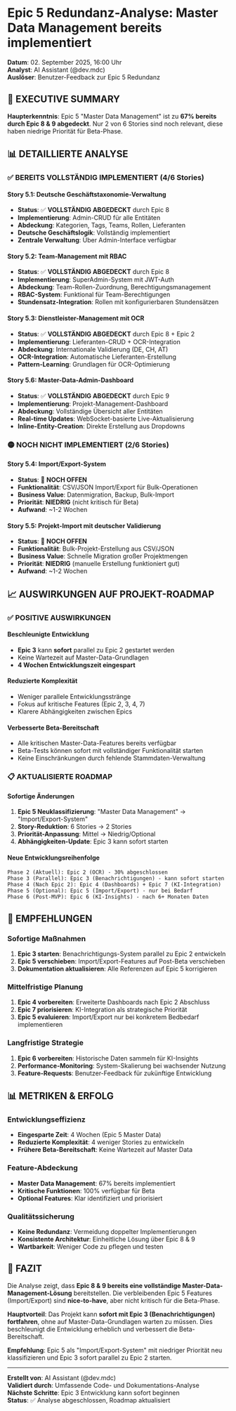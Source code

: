 # Epic 5 Redundanz-Analyse: Master Data Management bereits implementiert

**Datum**: 02. September 2025, 16:00 Uhr  
**Analyst**: AI Assistant (@dev.mdc)  
**Auslöser**: Benutzer-Feedback zur Epic 5 Redundanz  

## 🎯 **EXECUTIVE SUMMARY**

**Haupterkenntnis**: Epic 5 "Master Data Management" ist zu **67% bereits durch Epic 8 & 9 abgedeckt**. Nur 2 von 6 Stories sind noch relevant, diese haben niedrige Priorität für Beta-Phase.

## 📊 **DETAILLIERTE ANALYSE**

### **✅ BEREITS VOLLSTÄNDIG IMPLEMENTIERT (4/6 Stories)**

#### **Story 5.1: Deutsche Geschäftstaxonomie-Verwaltung**
- **Status**: ✅ **VOLLSTÄNDIG ABGEDECKT** durch Epic 8
- **Implementierung**: Admin-CRUD für alle Entitäten
- **Abdeckung**: Kategorien, Tags, Teams, Rollen, Lieferanten
- **Deutsche Geschäftslogik**: Vollständig implementiert
- **Zentrale Verwaltung**: Über Admin-Interface verfügbar

#### **Story 5.2: Team-Management mit RBAC**
- **Status**: ✅ **VOLLSTÄNDIG ABGEDECKT** durch Epic 8
- **Implementierung**: SuperAdmin-System mit JWT-Auth
- **Abdeckung**: Team-Rollen-Zuordnung, Berechtigungsmanagement
- **RBAC-System**: Funktional für Team-Berechtigungen
- **Stundensatz-Integration**: Rollen mit konfigurierbaren Stundensätzen

#### **Story 5.3: Dienstleister-Management mit OCR**
- **Status**: ✅ **VOLLSTÄNDIG ABGEDECKT** durch Epic 8 + Epic 2
- **Implementierung**: Lieferanten-CRUD + OCR-Integration
- **Abdeckung**: Internationale Validierung (DE, CH, AT)
- **OCR-Integration**: Automatische Lieferanten-Erstellung
- **Pattern-Learning**: Grundlagen für OCR-Optimierung

#### **Story 5.6: Master-Data-Admin-Dashboard**
- **Status**: ✅ **VOLLSTÄNDIG ABGEDECKT** durch Epic 9
- **Implementierung**: Projekt-Management-Dashboard
- **Abdeckung**: Vollständige Übersicht aller Entitäten
- **Real-time Updates**: WebSocket-basierte Live-Aktualisierung
- **Inline-Entity-Creation**: Direkte Erstellung aus Dropdowns

### **🟡 NOCH NICHT IMPLEMENTIERT (2/6 Stories)**

#### **Story 5.4: Import/Export-System**
- **Status**: 🔄 **NOCH OFFEN**
- **Funktionalität**: CSV/JSON Import/Export für Bulk-Operationen
- **Business Value**: Datenmigration, Backup, Bulk-Import
- **Priorität**: **NIEDRIG** (nicht kritisch für Beta)
- **Aufwand**: ~1-2 Wochen

#### **Story 5.5: Projekt-Import mit deutscher Validierung**
- **Status**: 🔄 **NOCH OFFEN**
- **Funktionalität**: Bulk-Projekt-Erstellung aus CSV/JSON
- **Business Value**: Schnelle Migration großer Projektmengen
- **Priorität**: **NIEDRIG** (manuelle Erstellung funktioniert gut)
- **Aufwand**: ~1-2 Wochen

## 📈 **AUSWIRKUNGEN AUF PROJEKT-ROADMAP**

### **✅ POSITIVE AUSWIRKUNGEN**

#### **Beschleunigte Entwicklung**
- **Epic 3** kann **sofort** parallel zu Epic 2 gestartet werden
- Keine Wartezeit auf Master-Data-Grundlagen
- **4 Wochen Entwicklungszeit eingespart**

#### **Reduzierte Komplexität**
- Weniger parallele Entwicklungsstränge
- Fokus auf kritische Features (Epic 2, 3, 4, 7)
- Klarere Abhängigkeiten zwischen Epics

#### **Verbesserte Beta-Bereitschaft**
- Alle kritischen Master-Data-Features bereits verfügbar
- Beta-Tests können sofort mit vollständiger Funktionalität starten
- Keine Einschränkungen durch fehlende Stammdaten-Verwaltung

### **📋 AKTUALISIERTE ROADMAP**

#### **Sofortige Änderungen**
1. **Epic 5 Neuklassifizierung**: "Master Data Management" → "Import/Export-System"
2. **Story-Reduktion**: 6 Stories → 2 Stories
3. **Priorität-Anpassung**: Mittel → Niedrig/Optional
4. **Abhängigkeiten-Update**: Epic 3 kann sofort starten

#### **Neue Entwicklungsreihenfolge**
```
Phase 2 (Aktuell): Epic 2 (OCR) - 30% abgeschlossen
Phase 3 (Parallel): Epic 3 (Benachrichtigungen) - kann sofort starten
Phase 4 (Nach Epic 2): Epic 4 (Dashboards) + Epic 7 (KI-Integration)
Phase 5 (Optional): Epic 5 (Import/Export) - nur bei Bedarf
Phase 6 (Post-MVP): Epic 6 (KI-Insights) - nach 6+ Monaten Daten
```

## 🎯 **EMPFEHLUNGEN**

### **Sofortige Maßnahmen**
1. **Epic 3 starten**: Benachrichtigungs-System parallel zu Epic 2 entwickeln
2. **Epic 5 verschieben**: Import/Export-Features auf Post-Beta verschieben
3. **Dokumentation aktualisieren**: Alle Referenzen auf Epic 5 korrigieren

### **Mittelfristige Planung**
1. **Epic 4 vorbereiten**: Erweiterte Dashboards nach Epic 2 Abschluss
2. **Epic 7 priorisieren**: KI-Integration als strategische Priorität
3. **Epic 5 evaluieren**: Import/Export nur bei konkretem Bedbedarf implementieren

### **Langfristige Strategie**
1. **Epic 6 vorbereiten**: Historische Daten sammeln für KI-Insights
2. **Performance-Monitoring**: System-Skalierung bei wachsender Nutzung
3. **Feature-Requests**: Benutzer-Feedback für zukünftige Entwicklung

## 📊 **METRIKEN & ERFOLG**

### **Entwicklungseffizienz**
- **Eingesparte Zeit**: 4 Wochen (Epic 5 Master Data)
- **Reduzierte Komplexität**: 4 weniger Stories zu entwickeln
- **Frühere Beta-Bereitschaft**: Keine Wartezeit auf Master Data

### **Feature-Abdeckung**
- **Master Data Management**: 67% bereits implementiert
- **Kritische Funktionen**: 100% verfügbar für Beta
- **Optional Features**: Klar identifiziert und priorisiert

### **Qualitätssicherung**
- **Keine Redundanz**: Vermeidung doppelter Implementierungen
- **Konsistente Architektur**: Einheitliche Lösung über Epic 8 & 9
- **Wartbarkeit**: Weniger Code zu pflegen und testen

## 🎉 **FAZIT**

Die Analyse zeigt, dass **Epic 8 & 9 bereits eine vollständige Master-Data-Management-Lösung** bereitstellen. Die verbleibenden Epic 5 Features (Import/Export) sind **nice-to-have**, aber nicht kritisch für die Beta-Phase.

**Hauptvorteil**: Das Projekt kann **sofort mit Epic 3 (Benachrichtigungen) fortfahren**, ohne auf Master-Data-Grundlagen warten zu müssen. Dies beschleunigt die Entwicklung erheblich und verbessert die Beta-Bereitschaft.

**Empfehlung**: Epic 5 als "Import/Export-System" mit niedriger Priorität neu klassifizieren und Epic 3 sofort parallel zu Epic 2 starten.

---

**Erstellt von**: AI Assistant (@dev.mdc)  
**Validiert durch**: Umfassende Code- und Dokumentations-Analyse  
**Nächste Schritte**: Epic 3 Entwicklung kann sofort beginnen  
**Status**: ✅ Analyse abgeschlossen, Roadmap aktualisiert



